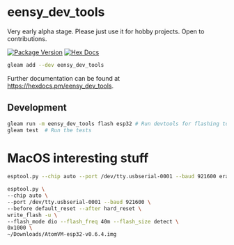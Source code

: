 # eensy_dev_tools

Very early alpha stage. Please just use it for hobby projects. Open to contributions.

[![Package Version](https://img.shields.io/hexpm/v/eensy_dev_tools)](https://hex.pm/packages/eensy_dev_tools)
[![Hex Docs](https://img.shields.io/badge/hex-docs-ffaff3)](https://hexdocs.pm/eensy_dev_tools/)

```sh
gleam add --dev eensy_dev_tools
```

Further documentation can be found at <https://hexdocs.pm/eensy_dev_tools>.

## Development

```sh
gleam run -m eensy_dev_tools flash esp32 # Run devtools for flashing to an esp32 device
gleam test  # Run the tests
```


# MacOS interesting stuff

```sh
esptool.py --chip auto --port /dev/tty.usbserial-0001 --baud 921600 erase_flash
```

```sh
esptool.py \  
--chip auto \
--port /dev/tty.usbserial-0001 --baud 921600 \
--before default_reset --after hard_reset \
write_flash -u \
--flash_mode dio --flash_freq 40m --flash_size detect \
0x1000 \
~/Downloads/AtomVM-esp32-v0.6.4.img
```

